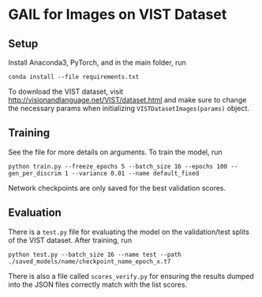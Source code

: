 # GAIL for Images on VIST Dataset

## Setup
Install Anaconda3, PyTorch, and in the main folder, run
```
conda install --file requirements.txt
```
To download the VIST dataset, visit http://visionandlanguage.net/VIST/dataset.html
and make sure to change the necessary params when initializing `VISTDatasetImages(params)` object.


## Training
See the file for more details on arguments. To train the model, run
```
python train.py --freeze_epochs 5 --batch_size 16 --epochs 100 --gen_per_discrim 1 --variance 0.01 --name default_fixed
```
Network checkpoints are only saved for the best validation scores.

## Evaluation
There is a `test.py` file for evaluating the model on the validation/test splits of the VIST dataset. After training, run
```
python test.py --batch_size 16 --name test --path ./saved_models/name/checkpoint_name_epoch_x.t7
```
There is also a file called `scores_verify.py` for ensuring the results dumped into the JSON files correctly match with the
list scores.
